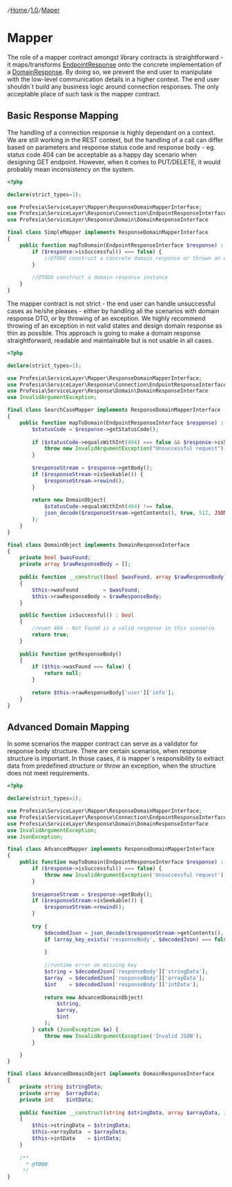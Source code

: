 `/`[Home](/service-layer)`/`[1.0](/service-layer/docs/1.0)`/`[Maper](07-mapper.html)

# Mapper

The role of a mapper contract amongst library contracts is straightforward - it maps/transforms
[EndpointResponse](../../src/Response/Connection/EndpointResponseInterface.php) onto the concrete
implementation of a [DomainResponse](../../src/Response/Domain/DomainResponseInterface.php).
By doing so, we prevent the end user to manipulate with the low-level communication details in
a higher context. The end user shouldn`t build any business logic around connection responses.
The only acceptable place of such task is the mapper contract.

## Basic Response Mapping

The handling of a connection response is highly dependant on a context. We are still working in the REST
context, but the handling of a call can differ based on parameters and response status code and response body -
eg. status code 404 can be acceptable as a happy day scenario when designing GET endpoint. However, when
it comes to PUT/DELETE, it would probably mean inconsistency on the system.

```php
<?php

declare(strict_types=1);

use Profesia\ServiceLayer\Mapper\ResponseDomainMapperInterface;
use Profesia\ServiceLayer\Response\Connection\EndpointResponseInterface
use Profesia\ServiceLayer\Response\Domain\DomainResponseInterface

final class SimpleMapper implements ResponseDomainMapperInterface
{
    public function mapToDomain(EndpointResponseInterface $response) : DomainResponseInterface {
        if ($response->isSuccessful() === false) {
            //@TODO construct a concrete domain response or thrown an exception
        }
        
        //@TODO construct a domain response instance
    }    
}
```

The mapper contract is not strict - the end user can handle unsuccessful cases as he/she pleases - either by
handling all the scenarios with domain response DTO, or by throwing of an exception.
We highly recommend throwing of an exception in not valid states and design domain response as thin as possible.
This approach is going to make a domain response straightforward, readable and maintainable but is not usable in all
cases.

```php
<?php

declare(strict_types=1);

use Profesia\ServiceLayer\Mapper\ResponseDomainMapperInterface;
use Profesia\ServiceLayer\Response\Connection\EndpointResponseInterface
use Profesia\ServiceLayer\Response\Domain\DomainResponseInterface
use InvalidArgumentException;

final class SearchCaseMapper implements ResponseDomainMapperInterface
{
    public function mapToDomain(EndpointResponseInterface $response) : DomainResponseInterface {
        $statusCode = $response->getStatusCode();
        
        if ($statusCode->equalsWithInt(404) === false && $response->isSuccessful() === false) {
            throw new InvalidArgumentException("Unsuccessful request");
        }
        
        $responseStream = $response->getBody();
        if ($responseStream->isSeekable()) {
            $responseStream->rewind();
        }
        
        return new DomainObject(
            $statusCode->equalsWithInt(404) !== false,
            json_decode($responseStream->getContents(), true, 512, JSON_THROW_ON_ERROR)
        );
    }    
}

final class DomainObject implements DomainResponseInterface
{
    private bool $wasFound;
    private array $rawResponseBody = [];
    
    public function __construct(bool $wasFound, array $rawResponseBody) 
    {
        $this->wasFound        = $wasFound;
        $this->rawResponseBody = $rawResponseBody;    
    }

    public function isSuccessful() : bool
    {
        //even 404 - Not Found is a valid response in this scenario
        return true;    
    }
    
    public function getResponseBody()
    {
        if ($this->wasFound === false) {
            return null;
        }
        
        return $this->rawResponseBody['user']['info'];
    }
}
```

## Advanced Domain Mapping

In some scenarios the mapper contract can serve as a validator for response body structure. There are
certain scenarios, when response structure is important. In those cases, it is mapper`s responsibility
to extract data from predefined structure or throw an exception, when the structure does not meet requirements.

```php
<?php

declare(strict_types=1);

use Profesia\ServiceLayer\Mapper\ResponseDomainMapperInterface;
use Profesia\ServiceLayer\Response\Connection\EndpointResponseInterface
use Profesia\ServiceLayer\Response\Domain\DomainResponseInterface
use InvalidArgumentException;
use JsonException;

final class AdvancedMapper implements ResponseDomainMapperInterface
{
    public function mapToDomain(EndpointResponseInterface $response) : DomainResponseInterface {
        if ($response->isSuccessful() === false) {
            throw new InvalidArgumentException('Unsuccessful request');
        }
        
        $responseStream = $response->getBody();
        if ($responseStream->isSeekable()) {
            $responseStream->rewind();
        }
        
        try {
            $decodedJson = json_decode($responseStream->getContents(), true, 512, JSON_THROW_ON_ERROR);
            if (array_key_exists('responseBody', $decodedJson) === false) {
                
            }
            
            //runtime error on missing key
            $string = $decodedJson['responseBody']['stringData'];
            $array  = $decodedJson['responseBody']['arrayData'];
            $int    = $decodedJson['responseBody']['intData'];
            
            return new AdvancedDomainObject(
                $string,
                $array,
                $int    
            );
        } catch (JsonException $e) {
            throw new InvalidArgumentException('Invalid JSON');    
        }

    }    
}

final class AdvancedDomainObject implements DomainResponseInterface
{
    private string $stringData;
    private array  $arrayData;
    private int    $intData;
    
    public function __construct(string $stringData, array $arrayData, int $intData)
    {
        $this->stringData = $stringData;
        $this->arrayData  = $arrayData;
        $this->intData    = $intData;
    }
    
    /**
      * @TODO  
     */
}
```
